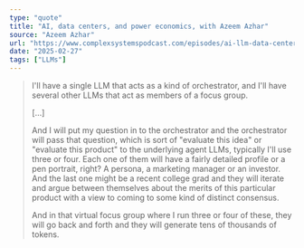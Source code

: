 ```yaml
---
type: "quote"
title: "AI, data centers, and power economics, with Azeem Azhar"
source: "Azeem Azhar"
url: "https://www.complexsystemspodcast.com/episodes/ai-llm-data-center-power-economics/"
date: "2025-02-27"
tags: ["LLMs"]
---
```


> I'll have a single LLM that acts as a kind of orchestrator, and I'll have several other LLMs that act as members of a focus group.
>
> [...]
>
> And I will put my question in to the orchestrator and the orchestrator will pass that question, which is sort of "evaluate this idea" or "evaluate this product" to the underlying agent LLMs, typically I'll use three or four. Each one of them will have a fairly detailed profile or a pen portrait, right? A persona, a marketing manager or an investor. And the last one might be a recent college grad and they will iterate and argue between themselves about the merits of this particular product with a view to coming to some kind of distinct consensus.
>
> And in that virtual focus group where I run three or four of these, they will go back and forth and they will generate tens of thousands of tokens.